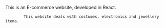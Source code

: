 This is an E-commerce website, developed in React.

            This website deals with costumes, electronics and jewellery items.